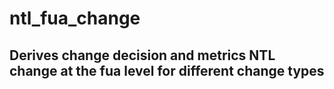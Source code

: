 # ntl_fua_change
## Derives change decision and metrics NTL change at the fua level for different change types
